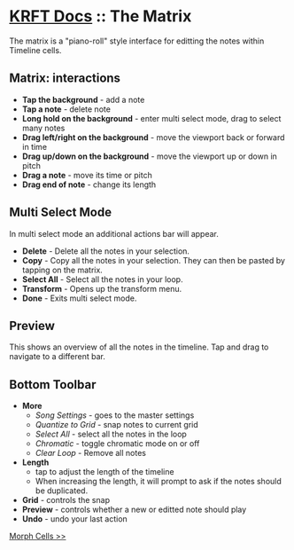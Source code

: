 # [KRFT Docs](/docs) :: The Matrix

The matrix is a "piano-roll" style interface for editting the notes within Timeline cells.


## Matrix: interactions
- **Tap the background** - add a note
- **Tap a note** - delete note
- **Long hold on the background** - enter multi select mode, drag to select many notes
- **Drag left/right on the background** - move the viewport back or forward in time
- **Drag up/down on the background** - move the viewport up or down in pitch
- **Drag a note** - move its time or pitch
- **Drag end of note** - change its length


## Multi Select Mode
In multi select mode an additional actions bar will appear.
- **Delete** - Delete all the notes in your selection.
- **Copy** - Copy all the notes in your selection. They can then be pasted by tapping on the matrix.
- **Select All** - Select all the notes in your loop.
- **Transform** - Opens up the transform menu.
- **Done** - Exits multi select mode.


## Preview
This shows an overview of all the notes in the timeline. Tap and drag to navigate to a different bar.


## Bottom Toolbar
- **More**
    - *Song Settings* - goes to the master settings
    - *Quantize to Grid* - snap notes to current grid
    - *Select All* - select all the notes in the loop
    - *Chromatic* - toggle chromatic mode on or off
    - *Clear Loop* - Remove all notes
- **Length** 
    - tap to adjust the length of the timeline
    - When increasing the length, it will prompt to ask if the notes should be duplicated.
- **Grid** - controls the snap 
- **Preview** - controls whether a new or editted note should play 
- **Undo** - undo your last action


[Morph Cells >>](../morph-cells)
